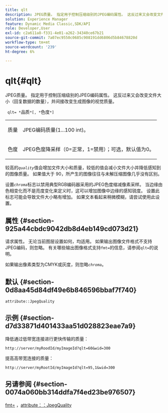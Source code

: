 ```yaml
---
title: qlt
description: JPEG质量。 指定用于控制压缩级别的JPEG编码属性。 这反过来又会改变文件大小（回复数据的数量），并间接改变生成图像的视觉质量。
solution: Experience Manager
feature: Dynamic Media Classic,SDK/API
role: Developer,User
exl-id: c2a611a8-f331-4e01-a262-34340ce67b21
source-git-commit: 7a07ec9550c0685c908191dd6806d5b84678820d
workflow-type: tm+mt
source-wordcount: '239'
ht-degree: 6%

---
```


# qlt{#qlt}

JPEG质量。 指定用于控制压缩级别的JPEG编码属性。 这反过来又会改变文件大小（回复数据的数量），并间接改变生成图像的视觉质量。

` qlt= *`品质`*[, *`色度`*]`

<table id="simpletable_FB8090D4BEBF42FD83A64A7AAB6D7F92"> 
 <tr class="strow"> 
  <td class="stentry"> <p> <span class="varname">质量</span> </p> </td> 
  <td class="stentry"> <p>JPEG编码质量(1...100 int)。 </p> </td> 
 </tr> 
 <tr class="strow"> 
  <td class="stentry"> <p> <span class="varname">色度</span> </p> </td> 
  <td class="stentry"> <p>JPEG色度降采样（0=正常，1=禁用）；可选，默认值为0。 </p> </td> 
 </tr> 
</table>

较高的&#x200B;*`quality`*&#x200B;值会增加文件大小和质量，较低的值会减小文件大小并降低感知到的图像质量。 如果值大于 90，所产生的图像往往与未解压缩图像几乎没有区别。

设置&#x200B;*`chroma`*&#x200B;标志以禁用典型RGB编码器采用的JPEG色度缩减像素采样。 当边缘由色相变化而不是亮度变化来定义时，这可以增加图像中边缘的感知锐度。 设置此标志可能会导致文件大小略有增加。 如果文本看起来稍微模糊，请尝试使用此设置。

## 属性 {#section-925a44cbdc9042db8d4eb149cd073d21}

请求属性。 无论当前图层设置如何，均适用。 如果输出图像文件格式不支持JPEG编码，则忽略。 有关哪些输出图像格式支持`fmt=`的信息，请参阅`qlt=`的说明。

如果输出像素类型为CMYK或灰度，则忽略&#x200B;*`chroma`*。

## 默认 {#section-0d8aa45d84df49e6b846596bbaf7f740}

`attribute::JpegQuality`

## 示例 {#section-d7d33871d401433aa51d028823eae7a9}

降低通过低带宽连接进行更快传输的质量：

`http://server/myRoodId/myImageId?qlt=60&wid=300`

提高高带宽连接的质量：

`http://server/myRootId/myImageId?qlt=95,1&wid=300`

## 另请参阅 {#section-0074a060bb314ddfa7f4ed23be976507}

[fmt=](../../../../../is-api/http-ref/image-serving-api-ref/c-http-protocol-reference/c-command-reference/r-is-http-fmt.md#reference-cdf10043423b45ba9fe15157fb3ae37a) ，[attribute：：JpegQuality](../../../../../is-api/image-catalog/image-serving-api-ref/c-image-catalog-reference/c-attributes-reference/r-jpegquality.md#reference-4a879e7c46024c8a898a9fd226f9eb09)
